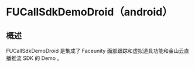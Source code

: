 # FUCallSdkDemoDroid（android）

## 概述

FUCallSdkDemoDroid 是集成了 Faceunity 面部跟踪和虚拟道具功能和金山云直播推流 SDK 的 Demo 。
